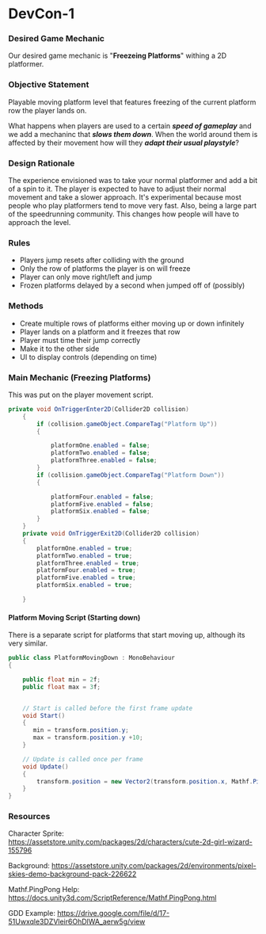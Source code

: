 # DevCon-1

### Desired Game Mechanic

Our desired game mechanic is "**Freezeing Platforms**" withing a 2D platformer.

### Objective Statement

Playable moving platform level that features freezing of the current platform row the player lands on.

What happens when players are used to a certain _**speed of gameplay**_ and we add a mechaninc that _**slows them down**_. When the world around them is affected by their movement how will they _**adapt their usual playstyle**_?

### Design Rationale

The experience envisioned was to take your normal platformer and add a bit of a spin to it. The player is expected to have to adjust their normal movement and take a slower approach. 
It's experimental because most people who play platformers tend to move very fast. Also, being a large part of the speedrunning community. This changes how people will have to approach the level.

### Rules

- Players jump resets after colliding with the ground
- Only the row of platforms the player is on will freeze
- Player can only move right/left and jump
- Frozen platforms delayed by a second when jumped off of (possibly) 

### Methods
- Create multiple rows of platforms either moving up or down infinitely
- Player lands on a platform and it freezes that row
- Player must time their jump correctly 
- Make it to the other side
- UI to display controls (depending on time) 

### Main Mechanic (Freezing Platforms)
This was put on the player movement script.
```C#
private void OnTriggerEnter2D(Collider2D collision)
    {
        if (collision.gameObject.CompareTag("Platform Up"))
        {

            platformOne.enabled = false;
            platformTwo.enabled = false;
            platformThree.enabled = false;
        }        
        if (collision.gameObject.CompareTag("Platform Down"))
        {

            platformFour.enabled = false;
            platformFive.enabled = false;
            platformSix.enabled = false;
        }
    }
    private void OnTriggerExit2D(Collider2D collision)
    {
        platformOne.enabled = true;
        platformTwo.enabled = true;
        platformThree.enabled = true;
        platformFour.enabled = true;
        platformFive.enabled = true;
        platformSix.enabled = true;

    }
```

#### Platform Moving Script (Starting down)
There is a separate script for platforms that start moving up, although its very similar.
```C#
public class PlatformMovingDown : MonoBehaviour
{

    public float min = 2f;
    public float max = 3f;


    // Start is called before the first frame update
    void Start()
    {
       min = transform.position.y; 
       max = transform.position.y +10;
    }

    // Update is called once per frame
    void Update()
    {
        transform.position = new Vector2(transform.position.x, Mathf.PingPong(Time.time *2 - 10f, max - min) + min);
    }
}
```

### Resources

Character Sprite: https://assetstore.unity.com/packages/2d/characters/cute-2d-girl-wizard-155796

Background: https://assetstore.unity.com/packages/2d/environments/pixel-skies-demo-background-pack-226622

Mathf.PingPong Help: https://docs.unity3d.com/ScriptReference/Mathf.PingPong.html

GDD Example: https://drive.google.com/file/d/17-51Uwxqle3DZVleir6OhDlWA_aerw5g/view

